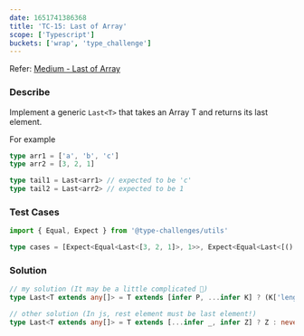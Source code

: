 ```yaml
---
date: 1651741386368
title: 'TC-15: Last of Array'
scope: ['Typescript']
buckets: ['wrap', 'type_challenge']
---
```


Refer: [Medium - Last of Array](https://github.com/type-challenges/type-challenges/blob/master/questions/15-medium-last/README.md)

### Describe

Implement a generic `Last<T>` that takes an Array T and returns its last element.

For example

```typescript
type arr1 = ['a', 'b', 'c']
type arr2 = [3, 2, 1]

type tail1 = Last<arr1> // expected to be 'c'
type tail2 = Last<arr2> // expected to be 1
```

### Test Cases

```typescript
import { Equal, Expect } from '@type-challenges/utils'

type cases = [Expect<Equal<Last<[3, 2, 1]>, 1>>, Expect<Equal<Last<[() => 123, { a: string }]>, { a: string }>>]
```

### Solution

```typescript
// my solution (It may be a little complicated 🤣)
type Last<T extends any[]> = T extends [infer P, ...infer K] ? (K['length'] extends 1 ? K[0] : K['length'] extends 0 ? P : Last<K>) : never

// other solution (In js, rest element must be last element!)
type Last<T extends any[]> = T extends [...infer _, infer Z] ? Z : never
```
